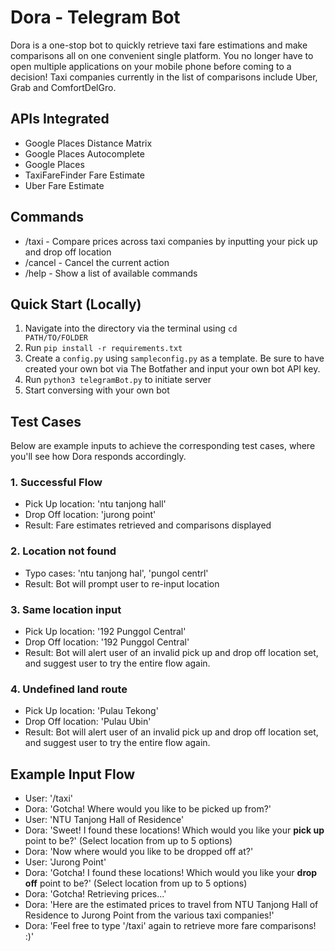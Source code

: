 # Dora - Telegram Bot
Dora is a one-stop bot to quickly retrieve taxi fare estimations and make comparisons all on one convenient single platform. You no longer have to open multiple applications on your mobile phone before coming to a decision! Taxi companies currently in the list of comparisons include Uber, Grab and ComfortDelGro.

## APIs Integrated
  * Google Places Distance Matrix
  * Google Places Autocomplete
  * Google Places
  * TaxiFareFinder Fare Estimate
  * Uber Fare Estimate

## Commands
  * /taxi - Compare prices across taxi companies by inputting your pick up and drop off location
  * /cancel - Cancel the current action
  * /help - Show a list of available commands

## Quick Start (Locally)
  1. Navigate into the directory via the terminal using <code>cd PATH/TO/FOLDER</code>
  2. Run `pip install -r requirements.txt`
  3. Create a <code>config.py</code> using <code>sampleconfig.py</code> as a template. Be sure to have created your own bot via The Botfather and input your own bot API key.
  4. Run <code>python3 telegramBot.py</code> to initiate server
  5. Start conversing with your own bot

## Test Cases
Below are example inputs to achieve the corresponding test cases, where you'll see how Dora responds accordingly.
### 1. Successful Flow
  * Pick Up location: 'ntu tanjong hall'
  * Drop Off location: 'jurong point'
  * Result: Fare estimates retrieved and comparisons displayed

### 2. Location not found
  * Typo cases: 'ntu tanjong hal', 'pungol centrl'
  * Result: Bot will prompt user to re-input location


### 3. Same location input
  * Pick Up location: '192 Punggol Central'
  * Drop Off location: '192 Punggol Central'
  * Result: Bot will alert user of an invalid pick up and drop off location set, and suggest user to try the entire flow again.

### 4. Undefined land route
  * Pick Up location: 'Pulau Tekong'
  * Drop Off location: 'Pulau Ubin'
  * Result: Bot will alert user of an invalid pick up and drop off location set, and suggest user to try the entire flow again.

## Example Input Flow
  * User: '/taxi'
  * Dora: 'Gotcha! Where would you like to be picked up from?'
  * User: 'NTU Tanjong Hall of Residence'
  * Dora: 'Sweet! I found these locations! Which would you like your <b>pick up</b> point to be?' (Select location from up to 5 options)
  * Dora: 'Now where would you like to be dropped off at?'
  * User: 'Jurong Point'
  * Dora: 'Gotcha! I found these locations! Which would you like your <b>drop off</b> point to be?' (Select location from up to 5 options)
  * Dora: 'Gotcha! Retrieving prices...'
  * Dora: 'Here are the estimated prices to travel from NTU Tanjong Hall of Residence to Jurong Point from the various taxi companies!'
  * Dora: 'Feel free to type '/taxi' again to retrieve more fare comparisons! :)'
